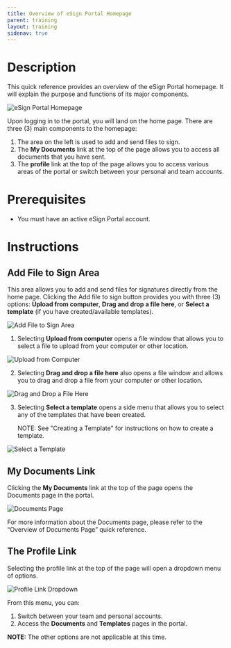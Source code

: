 ```yaml
---
title: Overview of eSign Portal Homepage
parent: training
layout: training
sidenav: true
---
```

# Description

This quick reference provides an overview of the eSign Portal homepage. It will explain the purpose and functions of its major components.  

![eSign Portal Homepage](/assets/uploads/overview_of_esign_portal_homepage_1.png "eSign Portal Homepage")

Upon logging in to the portal, you will land on the home page. There are three (3) main components to the homepage:

1. The area on the left is used to add and send files to sign.
2. The **My Documents** link at the top of the page allows you to access all documents that you have sent.
3. The **profile** link at the top of the page allows you to access various areas of the portal or switch between your personal and team accounts.

# Prerequisites

* You must have an active eSign Portal account.

# Instructions

## Add File to Sign Area

This area allows you to add and send files for signatures directly from the home page. Clicking the Add file to sign button provides you with three (3) options: **Upload from computer**, **Drag and drop a file here**, or **Select a template** (if you have created/available templates).

![Add File to Sign Area](/assets/uploads/overview_of_esign_portal_homepage_2.png "Add File to Sign Area")

1. Selecting **Upload from computer** opens a file window that allows you to select a file to upload from your computer or other location.

![Upload from Computer](/assets/uploads/overview_of_esign_portal_homepage_3.png "Upload from Computer")

2. Selecting **Drag and drop a file here** also opens a file window and allows you to drag and drop a file from your computer or other location.

![Drag and Drop a File Here](/assets/uploads/overview_of_esign_portal_homepage_4.png "Drag and Drop a File Here")

3. Selecting **Select a template** opens a side menu that allows you to select any of the templates that have been created.

   NOTE: See "Creating a Template" for instructions on how to create a template.

![Select a Template](/assets/uploads/overview_of_esign_portal_homepage_5.png "Select a Template")

## My Documents Link

Clicking the **My Documents** link at the top of the page opens the Documents page in the portal.

![Documents Page](/assets/uploads/overview_of_esign_portal_homepage_6.png "Documents Page")

For more information about the Documents page, please refer to the “Overview of Documents Page” quick reference.

## The Profile Link

Selecting the profile link at the top of the page will open a dropdown menu of options.

![Profile Link Dropdown](/assets/uploads/overview_of_esign_portal_homepage_7.png "Profile Link Dropdown")

From this menu, you can:

1. Switch between your team and personal accounts.
2. Access the **Documents** and **Templates** pages in the portal.

**NOTE:** The other options are not applicable at this time.